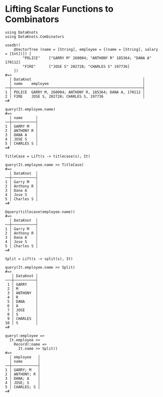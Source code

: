 # Lifting Scalar Functions to Combinators

    using DataKnots
    using DataKnots.Combinators

    usedb!(
        @VectorTree (name = [String], employee = [(name = [String], salary = [Int])]) [
            "POLICE"    ["GARRY M" 260004; "ANTHONY R" 185364; "DANA A" 170112]
            "FIRE"      ["JOSE S" 202728; "CHARLES S" 197736]
        ])
    #=>
      │ DataKnot                                                   │
      │ name    employee                                           │
    ──┼────────────────────────────────────────────────────────────┤
    1 │ POLICE  GARRY M, 260004; ANTHONY R, 185364; DANA A, 170112 │
    2 │ FIRE    JOSE S, 202728; CHARLES S, 197736                  │
    =#

    query(It.employee.name)
    #=>
      │ name      │
    ──┼───────────┤
    1 │ GARRY M   │
    2 │ ANTHONY R │
    3 │ DANA A    │
    4 │ JOSE S    │
    5 │ CHARLES S │
    =#

    TitleCase = Lift(s -> titlecase(s), It)

    query(It.employee.name >> TitleCase)
    #=>
      │ DataKnot  │
    ──┼───────────┤
    1 │ Garry M   │
    2 │ Anthony R │
    3 │ Dana A    │
    4 │ Jose S    │
    5 │ Charles S │
    =#

    @query(titlecase(employee.name))
    #=>
      │ DataKnot  │
    ──┼───────────┤
    1 │ Garry M   │
    2 │ Anthony R │
    3 │ Dana A    │
    4 │ Jose S    │
    5 │ Charles S │
    =#

    Split = Lift(s -> split(s), It)

    query(It.employee.name >> Split)
    #=>
       │ DataKnot │
    ───┼──────────┤
     1 │ GARRY    │
     2 │ M        │
     3 │ ANTHONY  │
     4 │ R        │
     5 │ DANA     │
     6 │ A        │
     7 │ JOSE     │
     8 │ S        │
     9 │ CHARLES  │
    10 │ S        │
    =#

    query(:employee =>
      It.employee >>
        Record(:name =>
          It.name >> Split))
    #=>
      │ employee   │
      │ name       │
    ──┼────────────┤
    1 │ GARRY; M   │
    2 │ ANTHONY; R │
    3 │ DANA; A    │
    4 │ JOSE; S    │
    5 │ CHARLES; S │
    =#
